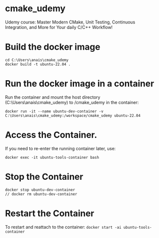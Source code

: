 # cmake_udemy
Udemy course: Master Modern CMake, Unit Testing, Continuous Integration, and More for Your daily C/C++ Workflow!


# Build the docker image

```
cd C:\Users\anais\cmake_udemy
docker build -t ubuntu-22.04 .
```

# Run the docker image in a container
Run the container and mount the host directory (C:\Users\anais\cmake_udemy) to /cmake_udemy in the container:

```
docker run -it --name ubuntu-dev-container -v C:\Users\anais\cmake_udemy:/workspace/cmake_udemy ubuntu-22.04
```

# Access the Container. 
If you need to re-enter the running container later, use:

```
docker exec -it ubuntu-tools-container bash
```

# Stop the Container

```
docker stop ubuntu-dev-container
// docker rm ubuntu-dev-container
```

# Restart the Container 
To restart and reattach to the container:
`docker start -ai ubuntu-tools-container`

